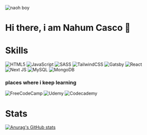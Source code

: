 

![naoh boy](https://lh3.googleusercontent.com/Hu-BBK9pVBb0Udz7hBTaT7pFRb614xLi0_Ud5urxIzYsBCQTwYwBKHggset6XHarLde0GnNPUgYCl6yamargF2gYOV5HX_HvtuYd4PJE7jf0WTMaETpCwhU8FWFQwM--VNNvZpUZNBSnxb4KTmpPHJyfiob7la3qPWxXHZX-ikJnS2yhE3WxiEX2u1Kq_WIGhtg9gR_seC7hvL5zbHOlpU5ccaR1V0VoR6xiUeca2flM1T2hHLMVrqowVX2_z526S0poN_HA1-GcajF_s3Ce4WvOUNp0mKnaNd3hoRNkw5Mv5ahwkQDL0ePMoJQgp_pTOxNySTPqM3eajIQONQGIekL2S4-SRku9izi5odUHjkOhL2Ipwe7T2WaHGfODaNNP3r4WpQdd-RuIPjLkzfH-RFIYoYjOrjzfmef0IuIPfZSh4HbEGrSmQ-K5GFZ_pf85kjoBiu4bbdZEI5v7cPd6u3CMrztMLIt3mjq7W9nA3quaVAU--1_d0eAyol-nIdgkm20g6NSecrn8jj4Rq-ql-VX-GT9zRLdYezUzYN1X4dUr3y9WhTBemHkaNbwsPNbhgUfl2I9NEa9vY__RHoyXeErAiNo9PdeuO8HSiZFD9q2v0x00yurk3Qe7SyJBl_DrTlY3jjDVTFC6QuLDtNZS9I0y4LCdRM8dvTvbx72AAABOFxygVzYlKFmYx1JjJTzgbVYuQE_Cf6fqm28KhvtsLhZe61uMfncObyPfVncBzWdHraSG9Lv7JzrMJ0XxRPd_I9w2VoHov8NVW0NknXqbwUGRsP0ZXN3R=w1366-h542-no?authuser=1) 

# Hi there, i am Nahum Casco 👋



# Skills 

<!-- ![me](https://lh3.googleusercontent.com/z1MtLU80KuoV9U8ggZY3D0XKAzTmNSZ99rTxciCZxH_JvIui8gRGyASB3Sd1IymdQAwAXofWfXDYNEeQY5zFHAYMt23urxoXX_4_R2Xyc0Yczg2y-ODs6cbfUyAV1fzVrz9Y3DAXQmESKxyP_7K5jUb9rIYTECx0uXvfJuBTdvNO3mdGkk2Xu-cBNd6C_Wt4vuFS6UzVr3Q5SbMPeo0QoPe4buYU91JCmot4dQU758Xs0mfEyPLVsCj6b6uZ-E_-3xoimeW5CFVTUOBfchr_VyJsmGjUl1wkqpLBpC5q2F-ChjhYMa-FvA_phLtVrgLUPX2UbI19E6O8ymXhHwzuD7bkyD3v3jva2BiKygXT-wV9QUOw2M731j7hy1i2c-hmKTQ6c6brE8a9nxkTKoIb6RiT7uItaG1g0s79lsaGIwsnUlRjpjzZWDtUtSGP_s1v25-9NVUDpCmTfOI4OluVjzvww9GpvnDxdWd4uveMTjTUSPchbA6U9srXWS3w0Ist9UzqzKXoGmuqpoyWdAIG_zjq4e_gkJlYe7_Csyw30d_PvZYBRmn20xjx6Uo1IVv09-fDFB_ZiJA9fS4Q9JHgctyjgoDWe7YwYc5s8bGR9GZjFGTxUGcGZ3QaxUBY308LFsPDrrx_uk-yADx1nOMQf-h686lu9G7Z0NFfEDjIel0PCSFIFyfwv6KysPVVLXyN_1p9WXBDtWvlZAUVF8pqgnRWD3ydm2u-4hZVuqRCkGXLkHMImPZpv-_WeN2A7zzkDK1HJBnQtirHTfSE2QLpiFHBLcNNthMR=w150-h150-no?authuser=1) -->

![HTML5](https://img.shields.io/badge/html5-%23E34F26.svg?style=for-the-badge&logo=html5&logoColor=white)
![JavaScript](https://img.shields.io/badge/javascript-%23323330.svg?style=for-the-badge&logo=javascript&logoColor=%23F7DF1E)
![SASS](https://img.shields.io/badge/SASS-hotpink.svg?style=for-the-badge&logo=SASS&logoColor=white)
![TailwindCSS](https://img.shields.io/badge/tailwindcss-%2338B2AC.svg?style=for-the-badge&logo=tailwind-css&logoColor=white)
![Gatsby](https://img.shields.io/badge/Gatsby-%23663399.svg?style=for-the-badge&logo=gatsby&logoColor=white)
![React](https://img.shields.io/badge/react-%2320232a.svg?style=for-the-badge&logo=react&logoColor=%2361DAFB)
![Next JS](https://img.shields.io/badge/Next-black?style=for-the-badge&logo=next.js&logoColor=white)
![MySQL](https://img.shields.io/badge/mysql-%2300f.svg?style=for-the-badge&logo=mysql&logoColor=white)
![MongoDB](https://img.shields.io/badge/MongoDB-%234ea94b.svg?style=for-the-badge&logo=mongodb&logoColor=white)

### places where i keep learning
![FreeCodeCamp](https://img.shields.io/badge/Freecodecamp-%23123.svg?&style=for-the-badge&logo=freecodecamp&logoColor=green)
![Udemy](https://img.shields.io/badge/Udemy-A435F0?style=for-the-badge&logo=Udemy&logoColor=white)
![Codecademy](https://img.shields.io/badge/Codecademy-FFF0E5?style=for-the-badge&logo=codecademy&logoColor=1F243A)

# Stats
[![Anurag's GitHub stats](https://github-readme-stats.vercel.app/api?username=nahumcrep&show_icons=true&theme=gruvbox)](https://github.com/nahumcrep/github-readme-stats)
<!--
**NahumCRep/NahumCRep** is a ✨ _special_ ✨ repository because its `README.md` (this file) appears on your GitHub profile.

Here are some ideas to get you started:

- 🔭 I’m currently working on ...
- 🌱 I’m currently learning ...
- 👯 I’m looking to collaborate on ...
- 🤔 I’m looking for help with ...
- 💬 Ask me about ...
- 📫 How to reach me: ...
- 😄 Pronouns: ...
- ⚡ Fun fact: ...
-->
